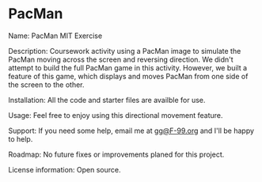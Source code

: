 # PacMan
Name: PacMan MIT Exercise 

Description: Coursework activity using a PacMan image to simulate the PacMan moving across the screen and reversing direction. We didn't attempt to build the full PacMan game in this activity. However, we built a feature of this game, which displays and moves PacMan from one side of the screen to the other.

Installation: All the code and starter files are availble for use.

Usage: Feel free to enjoy using this directional movement feature. 

Support: If you need some help, email me at gg@F-99.org and I'll be happy to help.

Roadmap: No future fixes or improvements planed for this project. 

License information: Open source.
